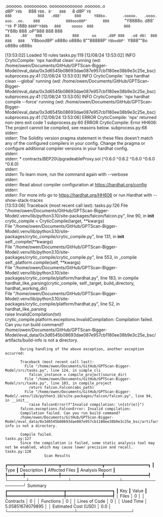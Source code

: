 

  .oooooo.    ooooooooo.   ooooooooooooo  .oooooo..o                                 
 d8P'  `Y8b   `888   `Y88. 8'   888   `8 d8P'    `Y8                                 
888            888   .d88'      888      Y88bo.       .ooooo.   .oooo.   ooo. .oo.   
888            888ooo88P'       888       `"Y8888o.  d88' `"Y8 `P  )88b  `888P"Y88b  
888     ooooo  888              888           `"Y88b 888        .oP"888   888   888  
`88.    .88'   888              888      oo     .d8P 888   .o8 d8(  888   888   888  
 `Y8bood8P'   o888o            o888o     8""88888P'  `Y8bod8P' `Y888""8o o888o o888o                                                        


                                                                   

[13:53:02] Loaded 10 rules                                                                                                                                                                                                                                             tasks.py:119
[12/08/24 13:53:02] INFO     CryticCompile: 'npx hardhat clean' running (wd: /home/owen/Documents/GitHub/GPTScan-Bigger-Model/eval_data/0x3d6545b08693dae087e957cb1180ee38b9e3c25e_bsc)                                                                            subprocess.py:41
[12/08/24 13:53:03] INFO     CryticCompile: 'npx hardhat clean --global' running (wd: /home/owen/Documents/GitHub/GPTScan-Bigger-Model/eval_data/0x3d6545b08693dae087e957cb1180ee38b9e3c25e_bsc)                                                                   subprocess.py:41
[12/08/24 13:53:05] INFO     CryticCompile: 'npx hardhat compile --force' running (wd: /home/owen/Documents/GitHub/GPTScan-Bigger-Model/eval_data/0x3d6545b08693dae087e957cb1180ee38b9e3c25e_bsc)                                                                  subprocess.py:41
[12/08/24 13:53:06] ERROR    CryticCompile: 'npx' returned non-zero exit code 1                                                                                                                                                                                    subprocess.py:60
                    ERROR    CryticCompile: Error HH606: The project cannot be compiled, see reasons below.                                                                                                                                                        subprocess.py:68
                             stderr:                                                                                                                                                                                                                                               
                             stderr: The Solidity version pragma statement in these files doesn't match any of the configured compilers in your config. Change the pragma or configure additional compiler versions in your hardhat config.                                        
                             stderr:                                                                                                                                                                                                                                               
                             stderr:   * contracts/BEP20UpgradeableProxy.sol (^0.6.0 ^0.6.2 ^0.6.0 ^0.6.0 ^0.6.0)                                                                                                                                                                  
                             stderr:                                                                                                                                                                                                                                               
                             stderr: To learn more, run the command again with --verbose                                                                                                                                                                                           
                             stderr:                                                                                                                                                                                                                                               
                             stderr: Read about compiler configuration at https://hardhat.org/config                                                                                                                                                                               
                             stderr:                                                                                                                                                                                                                                               
                             stderr: For more info go to https://hardhat.org/HH606 or run Hardhat with --show-stack-traces                                                                                                                                                         
[13:53:06] Traceback (most recent call last):                                                                                                                                                                                                                          tasks.py:126
             File "/home/owen/Documents/GitHub/GPTScan-Bigger-Model/.venv/lib/python3.10/site-packages/falcon/falcon.py", line 90, in __init__                                                                                                                                     
               crytic_compile = CryticCompile(target, **kwargs)                                                                                                                                                                                                                    
             File "/home/owen/Documents/GitHub/GPTScan-Bigger-Model/.venv/lib/python3.10/site-packages/crytic_compile/crytic_compile.py", line 131, in __init__                                                                                                                    
               self._compile(**kwargs)                                                                                                                                                                                                                                             
             File "/home/owen/Documents/GitHub/GPTScan-Bigger-Model/.venv/lib/python3.10/site-packages/crytic_compile/crytic_compile.py", line 553, in _compile                                                                                                                    
               self._platform.compile(self, **kwargs)                                                                                                                                                                                                                              
             File "/home/owen/Documents/GitHub/GPTScan-Bigger-Model/.venv/lib/python3.10/site-packages/crytic_compile/platform/hardhat.py", line 183, in compile                                                                                                                   
               hardhat_like_parsing(crytic_compile, self._target, build_directory, hardhat_working_dir)                                                                                                                                                                            
             File "/home/owen/Documents/GitHub/GPTScan-Bigger-Model/.venv/lib/python3.10/site-packages/crytic_compile/platform/hardhat.py", line 52, in hardhat_like_parsing                                                                                                       
               raise InvalidCompilation(txt)                                                                                                                                                                                                                                       
           crytic_compile.platform.exceptions.InvalidCompilation: Compilation failed. Can you run build command?                                                                                                                                                                   
           /home/owen/Documents/GitHub/GPTScan-Bigger-Model/eval_data/0x3d6545b08693dae087e957cb1180ee38b9e3c25e_bsc/artifacts/build-info is not a directory.                                                                                                                      
                                                                                                                                                                                                                                                                                   
           During handling of the above exception, another exception occurred:                                                                                                                                                                                                     
                                                                                                                                                                                                                                                                                   
           Traceback (most recent call last):                                                                                                                                                                                                                                      
             File "/home/owen/Documents/GitHub/GPTScan-Bigger-Model/src/tasks.py", line 124, in simple_cli                                                                                                                                                                         
               falcon_instance = compile_project(source_dir)                                                                                                                                                                                                                       
             File "/home/owen/Documents/GitHub/GPTScan-Bigger-Model/src/tasks.py", line 103, in compile_project                                                                                                                                                                    
               return falcon.Falcon(abs_path)                                                                                                                                                                                                                                      
             File "/home/owen/Documents/GitHub/GPTScan-Bigger-Model/.venv/lib/python3.10/site-packages/falcon/falcon.py", line 94, in __init__                                                                                                                                     
               raise FalconError(f"Invalid compilation: \n{str(e)}")                                                                                                                                                                                                               
           falcon.exceptions.FalconError: Invalid compilation:                                                                                                                                                                                                                     
           Compilation failed. Can you run build command?                                                                                                                                                                                                                          
           /home/owen/Documents/GitHub/GPTScan-Bigger-Model/eval_data/0x3d6545b08693dae087e957cb1180ee38b9e3c25e_bsc/artifacts/build-info is not a directory.                                                                                                                      
                                                                                                                                                                                                                                                                                   
           Compile failed.                                                                                                                                                                                                                                             tasks.py:127
           Since the compilation is failed, some static analysis tool may not be enabled, which may cause lower precision and recall.                                                                                                                                  tasks.py:128
                      Scan Results                       
┏━━━━━━┳━━━━━━━━━━━━━┳━━━━━━━━━━━━━━━━┳━━━━━━━━━━━━━━━━━┓
┃ Type ┃ Description ┃ Affected Files ┃ Analysis Report ┃
┡━━━━━━╇━━━━━━━━━━━━━╇━━━━━━━━━━━━━━━━╇━━━━━━━━━━━━━━━━━┩
└──────┴─────────────┴────────────────┴─────────────────┘
                  Summary                  
┏━━━━━━━━━━━━━━━━━━━━━━┳━━━━━━━━━━━━━━━━━━┓
┃ Key                  ┃ Value            ┃
┡━━━━━━━━━━━━━━━━━━━━━━╇━━━━━━━━━━━━━━━━━━┩
│ Files                │ 0                │
│ Contracts            │ 0                │
│ Functions            │ 0                │
│ Lines of Code        │ 0                │
│ Used Time            │ 5.05851674079895 │
│ Estimated Cost (USD) │ 0.0              │
└──────────────────────┴──────────────────┘
